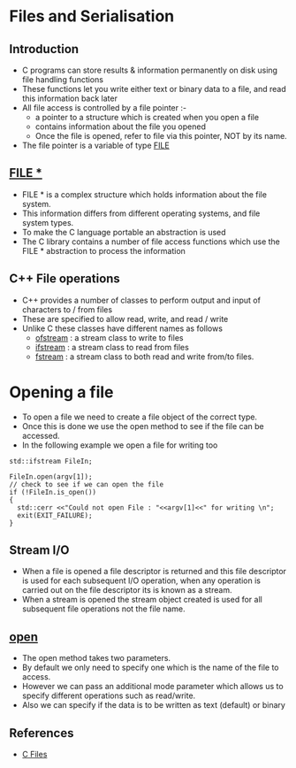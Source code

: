 # Files and Serialisation

## Introduction
- C  programs can store results & information permanently on disk using file handling functions 
- These functions let you write either text or binary data to a file, and read this information back later
- All file access is controlled by a file pointer :-
  - a pointer to a structure which is created when you open a file 
  - contains information about the file you opened 
  - Once the file is opened, refer to file via this pointer, NOT by its name. 
- The file pointer is a variable of type [FILE](http://www.cplusplus.com/reference/cstdio/FILE/) 

## [FILE *](http://www.cplusplus.com/reference/cstdio/FILE/)
- FILE * is a complex structure which holds information about the file system.
- This information differs from different operating systems, and file system types.
- To make the C language portable an abstraction is used
- The C library contains a number of file access functions which use the FILE * abstraction to process the information

## C++ File operations
- C++ provides a number of classes to perform output and input of characters to / from files
- These are specified to allow read, write, and read / write
- Unlike C these classes have different names as follows
  - [ofstream](http://www.cplusplus.com/reference/fstream/ofstream/) :  a stream class to write to files
  - [ifstream](http://www.cplusplus.com/reference/fstream/ifstream/) :  a stream class to read from files
  - [fstream](http://www.cplusplus.com/reference/fstream/fstream/) :  a stream class to both read and write from/to files.

# Opening a file
- To open a file we need to create a file object of the correct type.
- Once this is done we use the open method to see if the file can be accessed.
- In the following example we open a file for writing too
```
std::ifstream FileIn;

FileIn.open(argv[1]);
// check to see if we can open the file
if (!FileIn.is_open())
{
  std::cerr <<"Could not open File : "<<argv[1]<<" for writing \n";
  exit(EXIT_FAILURE);
}

```
## Stream I/O
- When a file is opened a file descriptor is returned and this file descriptor is used for each subsequent I/O operation, when any operation is carried out on the file descriptor its is known as a stream.
- When a stream is opened the stream object created is used for all subsequent file operations not the file name.

## [open](http://www.cplusplus.com/reference/fstream/ifstream/open/)
- The open method takes two parameters.
- By default we only need to specify one which is the name of the file to access.
- However we can pass an additional mode parameter which allows us to specify different operations such as read/write. 
- Also we can specify if the data is to be written as text (default) or binary 

##




## References
- [C Files](https://en.wikipedia.org/wiki/C_file_input/output)